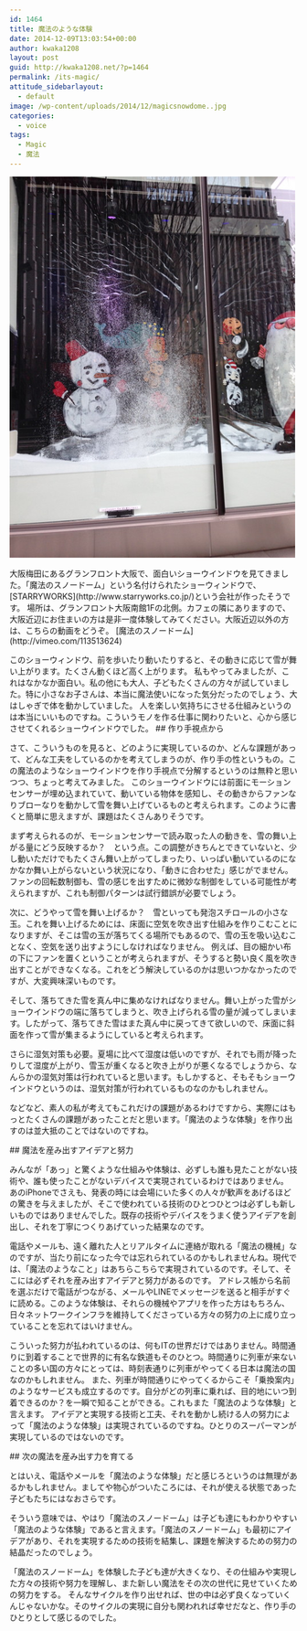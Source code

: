```yaml
---
id: 1464
title: 魔法のような体験
date: 2014-12-09T13:03:54+00:00
author: kwaka1208
layout: post
guid: http://kwaka1208.net/?p=1464
permalink: /its-magic/
attitude_sidebarlayout:
  - default
image: /wp-content/uploads/2014/12/magicsnowdome..jpg
categories:
  - voice
tags:
  - Magic
  - 魔法
---
```

![Magic Snowdome](/assets/images/2014/12/magicsnowdome..jpg)
<p>
大阪梅田にあるグランフロント大阪で、面白いショーウインドウを見てきました。「魔法のスノードーム」という名付けられたショーウィンドウで、[STARRYWORKS](http://www.starryworks.co.jp/)という会社が作ったそうです。
場所は、グランフロント大阪南館1Fの北側。カフェの隣にありますので、大阪近辺にお住まいの方は是非一度体験してみてください。大阪近辺以外の方は、こちらの動画をどうぞ。
[魔法のスノードーム](http://vimeo.com/113513624)
</p>
<p>
このショーウィンドウ、前を歩いたり動いたりすると、その動きに応じて雪が舞い上がります。たくさん動くほど高く上がります。
私もやってみましたが、これはなかなか面白い。私の他にも大人、子どもたくさんの方々が試していました。特に小さなお子さんは、本当に魔法使いになった気分だったのでしょう、大はしゃぎで体を動かしていました。
人を楽しい気持ちにさせる仕組みというのは本当にいいものですね。こういうモノを作る仕事に関わりたいと、心から感じさせてくれるショーウインドウでした。
## 作り手視点から
<p>
さて、こういうものを見ると、どのように実現しているのか、どんな課題があって、どんな工夫をしているのかを考えてしまうのが、作り手の性というもの。この魔法のようなショーウインドウを作り手視点で分解するというのは無粋と思いつつ、ちょっと考えてみました。
このショーウインドウには前面にモーションセンサーが埋め込まれていて、動いている物体を感知し、その動きからファンなりブローなりを動かして雪を舞い上げているものと考えられます。このように書くと簡単に思えますが、課題はたくさんありそうです。
</p>
<p>
まず考えられるのが、モーションセンサーで読み取った人の動きを、雪の舞い上がる量にどう反映するか？　という点。この調整がきちんとできていないと、少し動いただけでもたくさん舞い上がってしまったり、いっぱい動いているのになかなか舞い上がらないという状況になり、「動きに合わせた」感じがでません。ファンの回転数制御も、雪の感じを出すために微妙な制御をしている可能性が考えられますが、これも制御パターンは試行錯誤が必要でしょう。
</p>
<p>
次に、どうやって雪を舞い上げるか？　雪といっても発泡スチロールの小さな玉。これを舞い上げるためには、床面に空気を吹き出す仕組みを作りこむことになりますが、そこは雪の玉が落ちてくる場所でもあるので、雪の玉を吸い込むことなく、空気を送り出すようにしなければなりません。
例えば、目の細かい布の下にファンを置くということが考えられますが、そうすると勢い良く風を吹き出すことができなくなる。これをどう解決しているのかは思いつかなかったのですが、大変興味深いものです。
</p>
<p>
そして、落ちてきた雪を真ん中に集めなければなりません。舞い上がった雪がショーウインドウの端に落ちてしまうと、吹き上げられる雪の量が減ってしまいます。したがって、落ちてきた雪はまた真ん中に戻ってきて欲しいので、床面に斜面を作って雪が集まるようにしていると考えられます。
</p>
<p>
さらに湿気対策も必要。夏場に比べて湿度は低いのですが、それでも雨が降ったりして湿度が上がり、雪玉が重くなると吹き上がりが悪くなるでしょうから、なんらかの湿気対策は行われていると思います。もしかすると、そもそもショーウインドウというのは、湿気対策が行われているものなのかもしれません。
</p>
<p>
などなど、素人の私が考えてもこれだけの課題があるわけですから、実際にはもっとたくさんの課題があったことだと思います。「魔法のような体験」を作り出すのは並大抵のことではないのですね。
</p>
## 魔法を産み出すアイデアと努力
<p>
みんなが「あっ」と驚くような仕組みや体験は、必ずしも誰も見たことがない技術や、誰も使ったことがないデバイスで実現されているわけではありません。
あのiPhoneでさえも、発表の時には会場にいた多くの人々が歓声をあげるほどの驚きを与えましたが、そこで使われている技術のひとつひとつは必ずしも新しいものではありませんでした。既存の技術やデバイスをうまく使うアイデアを創出し、それを丁寧につくりあげていった結果なのです。
</p>
<p>
電話やメールも、遠く離れた人とリアルタイムに連絡が取れる「魔法の機械」なのですが、当たり前になった今では忘れられているのかもしれませんね。現代では、「魔法のようなこと」はあちらこちらで実現されているのです。そして、そこには必ずそれを産み出すアイデアと努力があるのです。
アドレス帳から名前を選ぶだけで電話がつながる、メールやLINEでメッセージを送ると相手がすぐに読める。このような体験は、それらの機械やアプリを作った方はもちろん、日々ネットワークインフラを維持してくださっている方々の努力の上に成り立っていることを忘れてはいけません。
</p>
<p>
こういった努力が払われているのは、何もITの世界だけではありません。時間通りに到着することで世界的に有名な鉄道もそのひとつ。時間通りに列車が来ないことの多い国の方々にとっては、時刻表通りに列車がやってくる日本は魔法の国なのかもしれません。
また、列車が時間通りにやってくるからこそ「乗換案内」のようなサービスも成立するのです。自分がどの列車に乗れば、目的地にいつ到着できるのか？を一瞬で知ることができる。これもまた「魔法のような体験」と言えます。
アイデアと実現する技術と工夫、それを動かし続ける人の努力によって「魔法のような体験」は実現されているのですね。ひとりのスーパーマンが実現しているのではないのです。
</p>
## 次の魔法を産み出す力を育てる
<p>
とはいえ、電話やメールを「魔法のような体験」だと感じろというのは無理があるかもしれません。ましてや物心がついたころには、それが使える状態であった子どもたちにはなおさらです。
</p>
<p>
そういう意味では、やはり「魔法のスノードーム」は子ども達にもわかりやすい「魔法のような体験」であると言えます。「魔法のスノードーム」も最初にアイデアがあり、それを実現するための技術を結集し、課題を解決するための努力の結晶だったのでしょう。
</p>
<p>
「魔法のスノードーム」を体験した子ども達が大きくなり、その仕組みや実現した方々の技術や努力を理解し、また新しい魔法をその次の世代に見せていくための努力をする。
そんなサイクルを作り出せれば、世の中は必ず良くなっていくんじゃないかな。そのサイクルの実現に自分も関われれば幸せだなと、作り手のひとりとして感じるのでした。
</p>
